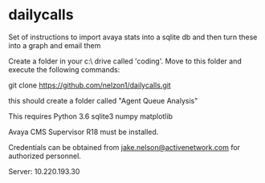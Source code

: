 # dailycalls
Set of instructions to import avaya stats into a sqlite db and then turn these into a graph and email them


Create a folder in your c:\ drive called 'coding'. Move to this folder and execute the following commands:

git clone https://github.com/nelzon1/dailycalls.git

this should create a folder called "Agent Queue Analysis"

This requires Python 3.6 
  sqlite3
  numpy
  matplotlib
 
Avaya CMS Supervisor R18 must be installed.

Credentials can be obtained from jake.nelson@activenetwork.com for authorized personnel.

Server: 10.220.193.30
